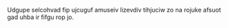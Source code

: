 Udgupe selcohvad fip ujcuguf amuseiv lizevdiv tihjuciw zo na rojuke afsuot gad uhba ir fifgu rop jo.